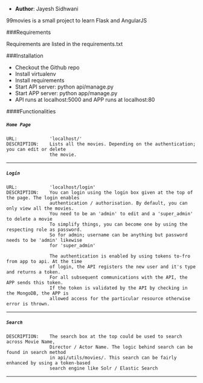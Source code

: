 * **Author**: Jayesh Sidhwani

99movies is a small project to learn Flask and AngularJS

###Requirements

Requirements are listed in the requirements.txt

###Installation

* Checkout the Github repo
* Install virtualenv
* Install requirements
* Start API server: python api/manage.py
* Start APP server: python app/manage.py
* API runs at localhost:5000 and APP runs at localhost:80


####Functionalities

##### `Home Page`
```
URL:            'localhost/'
DESCRIPTION:    Lists all the movies. Depending on the authentication; you can edit or delete
                the movie.
```
---

##### `Login`
```
URL:            'localhost/login'
DESCRIPTION:    You can login using the login box given at the top of the page. The login enables
                authentication / authorisation. By default, you can only view all the movies.
                You need to be an 'admin' to edit and a 'super_admin' to delete a movie
                To simplify things, you can become one by using the respecting role as password.
                So for admin; username can be anything but password needs to be 'admin' likewise
                for 'super_admin'

                The authentication is enabled by using tokens to-fro from app to api. At the time
                of login, the API registers the new user and it's type and returns a token.
                For all subsequent communications with the API, the APP sends this token.
                If the token is validated by the API by checking in the MongoDB, the APP is
                allowed access for the particular resource otherwise error is thrown.
```
---

##### `Search`
```
DESCRIPTION:    The search box at the top could be used to search across Movie Name,
                Director / Actor Name. The logic behind search can be found in search method
                in api/utils/movies/. This search can be fairly enhanced by using a token-based
                search engine like Solr / Elastic Search
```
---